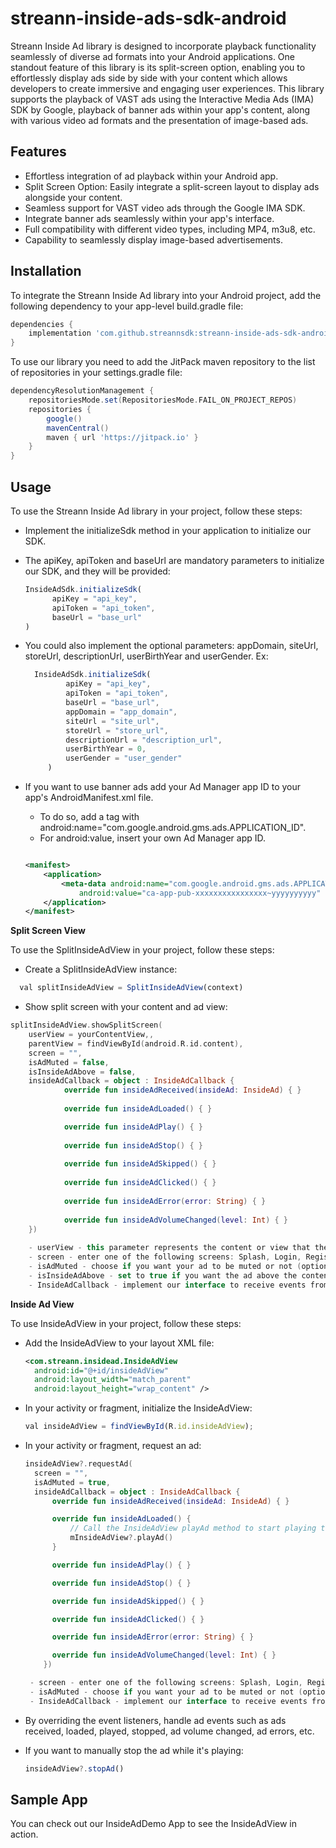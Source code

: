 # streann-inside-ads-sdk-android

Streann Inside Ad library is designed to incorporate playback functionality
seamlessly of diverse ad formats into your Android applications. One standout feature of this
library is its split-screen option, enabling you to effortlessly display ads side by side with your
content which allows developers to create immersive and engaging user experiences. This library
supports the playback of VAST ads using the Interactive Media Ads (IMA) SDK by Google, playback of
banner ads within your app's content, along with various video ad formats and the presentation of
image-based ads.

## Features

- Effortless integration of ad playback within your Android app.
- Split Screen Option: Easily integrate a split-screen layout to display ads alongside your content.
- Seamless support for VAST video ads through the Google IMA SDK.
- Integrate banner ads seamlessly within your app's interface.
- Full compatibility with different video types, including MP4, m3u8, etc.
- Capability to seamlessly display image-based advertisements.

## Installation

To integrate the Streann Inside Ad library into your Android project, add the following dependency
to your app-level build.gradle file:

```gradle
dependencies {
    implementation 'com.github.streannsdk:streann-inside-ads-sdk-android:1.0.9
}
```

To use our library you need to add the JitPack maven repository to the list of repositories
in your settings.gradle file:

```gradle
dependencyResolutionManagement {
    repositoriesMode.set(RepositoriesMode.FAIL_ON_PROJECT_REPOS)
    repositories {
        google()
        mavenCentral()
        maven { url 'https://jitpack.io' }
    }
}
```

## Usage

To use the Streann Inside Ad library in your project, follow these steps:

- Implement the initializeSdk method in your application to initialize our SDK.
- The apiKey, apiToken and baseUrl are mandatory parameters to initialize our SDK, and they will be
  provided:
  ```js
  InsideAdSdk.initializeSdk(
        apiKey = "api_key",
        apiToken = "api_token",
        baseUrl = "base_url"
  )

  ```

- You could also implement the optional parameters: appDomain, siteUrl, storeUrl, descriptionUrl,
  userBirthYear and userGender. Ex:
   ```js
     InsideAdSdk.initializeSdk(
            apiKey = "api_key",
            apiToken = "api_token",
            baseUrl = "base_url",
            appDomain = "app_domain",
            siteUrl = "site_url",
            storeUrl = "store_url",
            descriptionUrl = "description_url",
            userBirthYear = 0,
            userGender = "user_gender"
        )
   ```

- If you want to use banner ads add your Ad Manager app ID to your app's AndroidManifest.xml file.
    - To do so, add a <meta-data> tag with android:name="com.google.android.gms.ads.APPLICATION_ID".
    - For android:value, insert your own Ad Manager app ID.

  ```xml
  
  <manifest>
      <application>
          <meta-data android:name="com.google.android.gms.ads.APPLICATION_ID"
              android:value="ca-app-pub-xxxxxxxxxxxxxxxx~yyyyyyyyyy" tools:replace="android:value" />
      </application>
  </manifest>
     ```

**Split Screen View**

To use the SplitInsideAdView in your project, follow these steps:

- Create a SplitInsideAdView instance:

```js
  val splitInsideAdView = SplitInsideAdView(context)
```

- Show split screen with your content and ad view:

```kotlin 
splitInsideAdView.showSplitScreen(
    userView = yourContentView,,
    parentView = findViewById(android.R.id.content),
    screen = "",
    isAdMuted = false,
    isInsideAdAbove = false,
    insideAdCallback = object : InsideAdCallback {
            override fun insideAdReceived(insideAd: InsideAd) { }
    
            override fun insideAdLoaded() { }

            override fun insideAdPlay() { }
    
            override fun insideAdStop() { }
    
            override fun insideAdSkipped() { }
    
            override fun insideAdClicked() { }
    
            override fun insideAdError(error: String) { }
    
            override fun insideAdVolumeChanged(level: Int) { }
    })
    
    - userView - this parameter represents the content or view that the user wants to display in the split screen
    - screen - enter one of the following screens: Splash, Login, Register, Video Player or Main
    - isAdMuted - choose if you want your ad to be muted or not (optional parameter, default value: false)
    - isInsideAdAbove - set to true if you want the ad above the content (optional  parameter, default value: false)
    - InsideAdCallback - implement our interface to receive events from the ads' progress
```

**Inside Ad View**

To use InsideAdView in your project, follow these steps:

- Add the InsideAdView to your layout XML file:
  ```xml
  <com.streann.insidead.InsideAdView
    android:id="@+id/insideAdView"
    android:layout_width="match_parent"
    android:layout_height="wrap_content" />

- In your activity or fragment, initialize the InsideAdView:

  ```js
  val insideAdView = findViewById(R.id.insideAdView);

- In your activity or fragment, request an ad:

  ```kotlin
  insideAdView?.requestAd(
    screen = "",
    isAdMuted = true,
    insideAdCallback = object : InsideAdCallback {
        override fun insideAdReceived(insideAd: InsideAd) { }

        override fun insideAdLoaded() {
            // Call the InsideAdView playAd method to start playing the ad
            mInsideAdView?.playAd()
        }

        override fun insideAdPlay() { }

        override fun insideAdStop() { }

        override fun insideAdSkipped() { }

        override fun insideAdClicked() { }

        override fun insideAdError(error: String) { }

        override fun insideAdVolumeChanged(level: Int) { }
      })
  
   - screen - enter one of the following screens: Splash, Login, Register, Video Player or Main
   - isAdMuted - choose if you want your ad to be muted or not (optional parameter, default value: false)
   - InsideAdCallback - implement our interface to receive events from the ads' progress
  ```

- By overriding the event listeners, handle ad events such as ads received, loaded, played, stopped,
  ad volume changed, ad errors, etc.

- If you want to manually stop the ad while it's playing:
  ```js
  insideAdView?.stopAd()
  ```

## Sample App

You can check out our InsideAdDemo App to see the InsideAdView in action.
